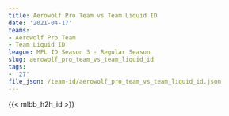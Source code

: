 ```yaml
---
title: Aerowolf Pro Team vs Team Liquid ID
date: '2021-04-17'
teams:
- Aerowolf Pro Team
- Team Liquid ID
league: MPL ID Season 3 - Regular Season
slug: aerowolf_pro_team_vs_team_liquid_id
tags:
- '27'
file_json: /team-id/aerowolf_pro_team_vs_team_liquid_id.json
---
```


{{< mlbb_h2h_id >}}
